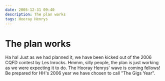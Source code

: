 ```yaml
---
date: 2005-12-31 09:40
description: The plan works
tags: Hooray Henrys
---
```


# The plan works

Ha ha! Just as we had planned it, we have been kicked out of the 2006 CQFD contest by Les Inrocks. Hmmm, silly people, the plan is just working as we were expecting it to do. The Hooray Henrys' wave is coming fellows! Be prepared for HH's 2006 year we have chosen to call "The Gigs Year".
